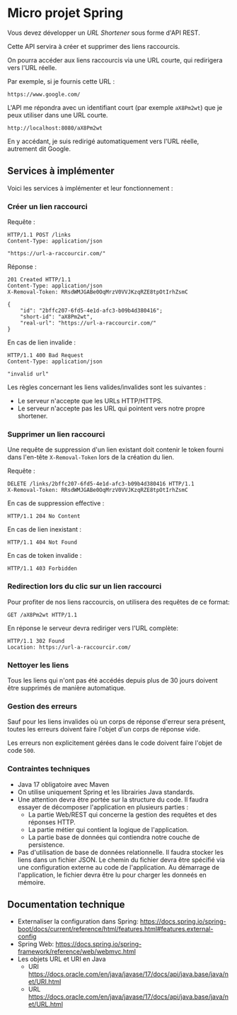 # Micro projet Spring

Vous devez développer un *URL Shortener* sous forme d'API REST.

Cette API servira à créer et supprimer des liens raccourcis.

On pourra accéder aux liens raccourcis via une URL courte, qui redirigera vers l'URL réelle.

Par exemple, si je fournis cette URL :

```
https://www.google.com/
```

L'API me répondra avec un identifiant court (par exemple `aX8Pm2wt`) que je peux utiliser dans une URL courte.

```
http://localhost:8080/aX8Pm2wt
```

En y accédant, je suis redirigé automatiquement vers l'URL réelle, autrement dit Google.

## Services à implémenter

Voici les services à implémenter et leur fonctionnement :

### Créer un lien raccourci

Requête :

```
HTTP/1.1 POST /links
Content-Type: application/json

"https://url-a-raccourcir.com/"
```

Réponse :

```
201 Created HTTP/1.1
Content-Type: application/json
X-Removal-Token: RRsdWMJGABe0OqMrzV0VVJKzqRZE8tpOtIrhZsmC

{
    "id": "2bffc207-6fd5-4e1d-afc3-b09b4d380416";
    "short-id": "aX8Pm2wt",
    "real-url": "https://url-a-raccourcir.com/"
}
```

En cas de lien invalide :

```
HTTP/1.1 400 Bad Request
Content-Type: application/json

"invalid url"
```

Les règles concernant les liens valides/invalides sont les suivantes :

- Le serveur n'accepte que les URLs HTTP/HTTPS.
- Le serveur n'accepte pas les URL qui pointent vers notre propre shortener.

### Supprimer un lien raccourci

Une requête de suppression d'un lien existant doit contenir le token fourni dans l'en-tête `X-Removal-Token` lors de la création du lien.

Requête :

```
DELETE /links/2bffc207-6fd5-4e1d-afc3-b09b4d380416 HTTP/1.1
X-Removal-Token: RRsdWMJGABe0OqMrzV0VVJKzqRZE8tpOtIrhZsmC
```

En cas de suppression effective :

```
HTTP/1.1 204 No Content
```

En cas de lien inexistant :

```
HTTP/1.1 404 Not Found
```

En cas de token invalide :

```
HTTP/1.1 403 Forbidden
```

### Redirection lors du clic sur un lien raccourci

Pour profiter de nos liens raccourcis, on utilisera des requêtes de ce format:

```
GET /aX8Pm2wt HTTP/1.1
```

En réponse le serveur devra rediriger vers l'URL complète:

```
HTTP/1.1 302 Found
Location: https://url-a-raccourcir.com/
```

### Nettoyer les liens

Tous les liens qui n'ont pas été accédés depuis plus de 30 jours doivent être supprimés de manière automatique.

### Gestion des erreurs

Sauf pour les liens invalides où un corps de réponse d'erreur sera présent, toutes les erreurs doivent faire l'objet d'un corps de réponse vide.

Les erreurs non explicitement gérées dans le code doivent faire l'objet de code `500`.

### Contraintes techniques

- Java 17 obligatoire avec Maven
- On utilise uniquement Spring et les librairies Java standards.
- Une attention devra être portée sur la structure du code. Il faudra essayer de décomposer l'application en plusieurs parties :
    - La partie Web/REST qui concerne la gestion des requêtes et des réponses HTTP.
    - La partie métier qui contient la logique de l'application.
    - La partie base de données qui contiendra notre couche de persistence.
- Pas d'utilisation de base de données relationnelle. Il faudra stocker les liens dans un fichier JSON. Le chemin du fichier devra être spécifié via une configuration externe au code de l'application. Au démarrage de l'application, le fichier devra être lu pour charger les donneés en mémoire.

## Documentation technique

- Externaliser la configuration dans Spring: https://docs.spring.io/spring-boot/docs/current/reference/html/features.html#features.external-config
- Spring Web: https://docs.spring.io/spring-framework/reference/web/webmvc.html
- Les objets URL et URI en Java
    - URI https://docs.oracle.com/en/java/javase/17/docs/api/java.base/java/net/URI.html
    - URL https://docs.oracle.com/en/java/javase/17/docs/api/java.base/java/net/URL.html
